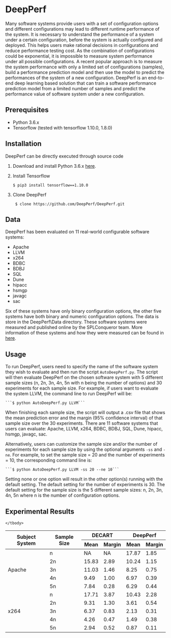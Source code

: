 # DeepPerf

Many software systems provide users with a set of configuration options and different configurations may lead to different runtime performance of the system. It is necessary to understand the performance of a system under a certain configuration, before the system is actually configured and deployed. This helps users make rational decisions in configurations and reduce performance testing cost. As the combination of configurations could be exponential, it is impossible to measure system performance under all possible configurations. A recent popular approach is to measure the system performance with only a limited set of configurations (samples), build a performance prediction model and then use the model to predict the performances of the system of a new configuration. DeepPerf is an end-to-end deep learning based solution that can train a software performance prediction model from a limited number of samples and predict the performance value of software system under a new configuration. 

## Prerequisites

- Python 3.6.x
- Tensorflow (tested with tensorflow 1.10.0, 1.8.0)

## Installation

DeepPerf can be directly executed through source code

1. Download and install Python 3.6.x [here](https://www.python.org/downloads/).

2. Install Tensorflow

    ```$ pip3 install tensorflow==1.10.0```

3. Clone DeepPerf

    ``` $ clone https://github.com/DeepPerf/DeepPerf.git```


## Data

DeepPerf has been evaluated on 11 real-world configurable software systems: 
- Apache
- LLVM
- x264
- BDBC
- BDBJ
- SQL
- Dune
- hipacc
- hsmgp
- javagc
- sac

Six of these systems have only binary configuration options, the other five systems have both binary and numeric configuration options. The data is store in the DeepPerf\Data directory. These software systems were measured and published online by the SPLConqueror team. More information of these systems and how they were measured can be found in [here](http://www.fosd.de/SPLConqueror/).

## Usage

To run DeepPerf, users need to specify the name of the software system they wish to evaluate and then run the script `AutoDeepPerf.py`. The script will then evaluate DeepPerf on the chosen software system with 5 different sample sizes (n, 2n, 3n, 4n, 5n with n being the number of options) and 30 experiments for each sample size. For example, if users want to evaluate the system LLVM, the command line to run DeepPerf will be:

    ```$ python AutoDeepPerf.py LLVM```

When finishing each sample size, the script will output a .csv file that shows the mean prediction error and the margin (95% confidence interval) of that sample size over the 30 experiments. There are 11 software systems that users can evaluate: Apache, LLVM, x264, BDBC, BDBJ, SQL, Dune, hipacc, hsmgp, javagc, sac. 

Alternatively, users can customize the sample size and/or the number of experiments for each sample size by using the optional arguments ```-ss``` and ```-ne```. For example, to set the sample size = 20 and the number of experiments = 10, the corresponding command line is:

    ```$ python AutoDeepPerf.py LLVM -ss 20 --ne 10```

Setting none or one option will result in the other option(s) running with the default setting. The default setting for the number of experiments is 30. The default setting for the sample size is the 5 different sample sizes: n, 2n, 3n, 4n, 5n where n is the number of configuration options.

## Experimental Results

<table>
    <thead>
        <tr>
            <th rowspan="2" >Subject System</th>
            <th rowspan="2" >Sample Size</th>
            <th colspan="2" >DECART</th>
            <th colspan="2" >DeepPerf</th>
        </tr>
        <tr>
            <th scope="col">Mean</th>
            <th scope="col">Margin</th>
            <th scope="col">Mean</th>
            <th scope="col">Margin</th>
        </tr>
    </thead>
    <tbody>
        <tr>
            <td rowspan=5>Apache</td>
            <td>n</td>
            <td>NA</td>
            <td>NA</td>
            <td>17.87</td>
            <td>1.85</td>
        </tr>
        <tr>
            <td>2n</td>
            <td>15.83</td>
            <td>2.89</td>
            <td>10.24</td>
            <td>1.15</td>
        </tr>
        <tr>
            <td>3n</td>
            <td>11.03</td>
            <td>1.46</td>
            <td>8.25</td>
            <td>0.75</td>
        </tr>
        <tr>
            <td>4n</td>
            <td>9.49</td>
            <td>1.00</td>
            <td>6.97</td>
            <td>0.39</td>
        </tr>
        <tr>
            <td>5n</td>
            <td>7.84</td>
            <td>0.28</td>
            <td>6.29</td>
            <td>0.44</td>
        </tr>
        <tr>
            <td rowspan=5>x264</td>
            <td>n</td>
            <td>17.71</td>
            <td>3.87</td>
            <td>10.43</td>
            <td>2.28</td>
        </tr>
        <tr>
            <td>2n</td>
            <td>9.31</td>
            <td>1.30</td>
            <td>3.61</td>
            <td>0.54</td>
        </tr>
        <tr>
            <td>3n</td>
            <td>6.37</td>
            <td>0.83</td>
            <td>2.13</td>
            <td>0.31</td>
        </tr>
        <tr>
            <td>4n</td>
            <td>4.26</td>
            <td>0.47</td>
            <td>1.49</td>
            <td>0.38</td>
        </tr>
        <tr>
            <td>5n</td>
            <td>2.94</td>
            <td>0.52</td>
            <td>0.87</td>
            <td>0.11</td>
        </tr>

    </tbody>
</table>
   
    


    



